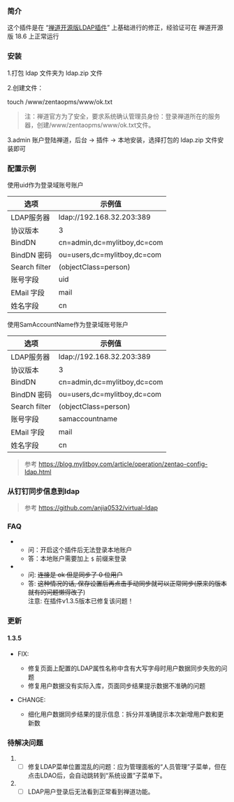 
### 简介

这个插件是在 “[禅道开源版LDAP插件](https://github.com/it-noob/zentao-ldap)” 上基础进行的修正，经验证可在 禅道开源版 18.6 上正常运行

### 安装

1.打包 ldap 文件夹为 ldap.zip 文件

2.创建文件：

touch /www/zentaopms/www/ok.txt

> 注：禅道官方为了安全，要求系统确认管理员身份：登录禅道所在的服务器，创建/www/zentaopms/www/ok.txt文件。

3.admin 账户登陆禅道，后台 -> 插件 -> 本地安装，选择打包的 ldap.zip 文件安装即可

### 配置示例

使用uid作为登录域账号账户

|  选项   | 示例值  |
|  ----  | ----  |
| LDAP服务器  | 	ldap://192.168.32.203:389 |
| 协议版本  | 3 |
| BindDN  | cn=admin,dc=mylitboy,dc=com |
| BindDN 密码  | ou=users,dc=mylitboy,dc=com |
| Search filter  | (objectClass=person) |
| 账号字段  | 	uid |
| EMail 字段  | 	mail |
| 姓名字段  | 	cn |

使用SamAccountName作为登录域账号账户

|  选项   | 示例值  |
|  ----  | ----  |
| LDAP服务器  | 	ldap://192.168.32.203:389 |
| 协议版本  | 3 |
| BindDN  | cn=admin,dc=mylitboy,dc=com |
| BindDN 密码  | ou=users,dc=mylitboy,dc=com |
| Search filter  | (objectClass=person) |
| 账号字段  | 	samaccountname |
| EMail 字段  | 	mail |
| 姓名字段  | 	cn |

> 参考 https://blog.mylitboy.com/article/operation/zentao-config-ldap.html

### 从钉钉同步信息到ldap

> 参考 https://github.com/anjia0532/virtual-ldap

### FAQ

- 
  - 问：开启这个插件后无法登录本地账户
  - 答：本地账户需要加上 `$` 前缀来登录
- 
  - 问: <del>连接是 ok 但是同步了 0 位用户</del>
  - 答: <del>这种情况的话, 保存设置后再点击手动同步就可以正常同步(原来的版本就有的问题懒得改了</del>) 
    <br/>注意: 在插件v1.3.5版本已修复该问题！

### 更新

#### 1.3.5

- FIX:
  - 修复页面上配置的LDAP属性名称中含有大写字母时用户数据同步失败的问题
  - 修复用户数据没有实际入库，页面同步结果提示数据不准确的问题
  
- CHANGE:
  - 细化用户数据同步结果的提示信息：拆分并准确提示本次新增用户数和更新数

### 待解决问题

1. - [ ] 修复LDAP菜单位置混乱的问题：应为管理面板的“人员管理”子菜单，但在点击LDAO后，会自动跳转到“系统设置”子菜单下。
2. - [ ] LDAP用户登录后无法看到正常看到禅道功能。